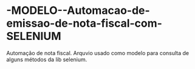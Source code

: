 # -MODELO--Automacao-de-emissao-de-nota-fiscal-com-SELENIUM
Automação de nota fiscal. Arquvio usado como modelo para consulta de alguns métodos da lib selenium. 
